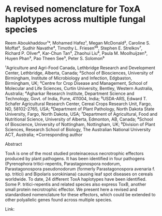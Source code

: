 # A revised nomenclature for ToxA haplotypes across multiple fungal species

Reem Aboukhaddour¹*, Mohamed Hafez¹, Megan McDonald², Caroline S. Moffat³, Sudhir Navathe⁴, Timothy L. Friesen⁵⁶, Stephen E. Strelkov⁷, Richard P. Oliver⁸, Kar-Chun Tan³, Zhaohui Liu⁶, Paula M. Moolhuijzen³, Huyen Phan³, Pao Theen See³, Peter S. Solomon⁹ 

¹Agriculture and Agri-Food Canada, Lethbridge Research and Development Center, Lethbridge, Alberta, Canada;
²School of Biosciences, University of Birmingham, Institute of Microbiology and Infection, Edgbaston, Birmingham, UK;
³Centre for Crop Disease and Management, School of Molecular and Life Sciences, Curtin University, Bentley, Western Australia, Australia;
⁴Agharkar Research Institute, Department Science and Technology, Govt. of India, Pune, 411004, India;
⁵USDA-ARS, Edward T. Schafer Agricultural Research Center, Cereal Crops Research Unit, Fargo, ND, 58102-2765, USA;
⁶Department of Plant Pathology, North Dakota State University, Fargo, North Dakota, USA;
⁷Department of Agricultural, Food and Nutritional Science, University of Alberta, Edmonton, AB, Canada;
⁸School of Bioscience, University of Nottingham, Nottingham, UK;
⁹Division of Plant Sciences, Research School of Biology, The Australian National University ACT, Australia;
*Corresponding author

Abstract

ToxA is one of the most studied proteinaceous necrotrophic effectors produced by plant pathogens. It has been identified in four pathogens (Pyrenophora tritici-repentis, Parastagonospora nodorum, Parastagonospora pseudonodorum (formerly Parastagonospora avenaria f. sp. tritici) and Bipolaris sorokiniana) causing leaf spot diseases on cereals worldwide. To date, 24 different ToxA haplotypes have been identified. Some P. tritici-repentis and related species also express ToxB, another small protein necrotrophic effector. We present here a revised and standardised nomenclature for these effectors, which could be extended to other polyallelic genes found across multiple species. 


Link:

